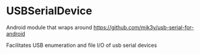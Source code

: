 # USBSerialDevice

Android module that wraps around https://github.com/mik3y/usb-serial-for-android

Facilitates USB enumeration and file I/O of usb serial devices